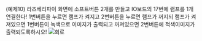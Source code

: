 (예제10) 라즈베리파이 화면에 소프트버튼 2개를 만들고 IO보드의 17번에 램프를 1개 연결한다! 1번버튼을 누르면 램프가 켜지고 2번버튼을 누르면 램프가 꺼지되 램프가 켜져있으면 1번버튼이 녹색으로 이미지가 출력되고 꺼져있으면 2번버튼에 적색이미지가 출력되도록하시오!
![회로](https://github.com/user-attachments/assets/87b3bdbb-2db2-4e01-956a-a843a99ec1be)

